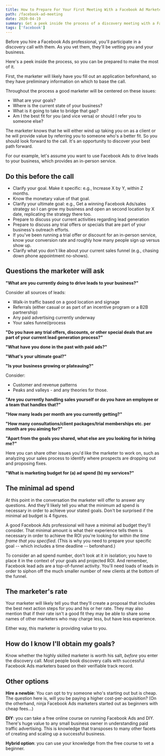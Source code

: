 ```yaml
---
title: How to Prepare For Your First Meeting With a Facebook Ad Marketer
path: /facebook-ad-meeting
date: 2020-04-19
summary: Get a peek inside the process of a discovery meeting with a Facebook Ads professional and learn what to prepare beforehand.
tags: ['facebook']
---
```


Before you hire a Facebook Ads professional, you'll participate in a discovery call with them.  As you vet them, they'll be vetting you and your business.

Here's a peek inside the process, so you can be prepared to make the most of it. 

First, the marketer will likely have you fill out an application beforehand, so they have preliminary information on which to base the call. 

Throughout the process a good marketer will be centered on these issues:
* What are your goals?
* Where is the current state of your business? 
* What is it going to take to bridge that gap?
* Am I the best fit for you (and vice versa) or should I refer you to someone else? 

The marketer knows that he will either wind up taking you on as a client or he will provide value by referring you to someone who's a better fit. So you should look forward to the call. It's an opportunity to discover your best path forward.

For our example, let's assume you want to use Facebook Ads to drive leads to your business, which provides an in-person service.

## Do this before the call

* Clarify your goal. Make it specific: e.g., Increase X by Y, within Z months. 
* Know the monetary value of that goal. 
* Clarify your ultimate goal: e.g., Get a winning Facebook Ads/sales strategy so I can grow my business and open an second location by X date, replicating the strategy there too.
* Prepare to discuss your current activities regarding lead generation
* Prepare to discuss any trial offers or specials that are part of your business's outreach efforts. 
* If you've been running a trial offer or discount for an in-person service, know your conversion rate and roughly how many people sign up versus show up.
* Clarify what you don't like about your current sales funnel (e.g., chasing down phone appointment no-shows).

## Questions the marketer will ask

<strong>"What are you currently doing to drive leads to your business?"</strong>

Consider all sources of leads:
* Walk-in traffic based on a good location and signage
* Referrals (either casual or as part of an incentive program or a B2B partnership) 
* Any paid advertising currently underway 
* Your sales funnel/process

<strong>"Do you have any trial offers, discounts, or other special deals that are part of your current lead generation process?"</strong>

<strong>"What have you done in the past with paid ads?"</strong>

<strong>"What's your ultimate goal?" </strong>

<strong>"Is your business growing or plateauing?"</strong>

Consider:
* Customer and revenue patterns 
* Peaks and valleys - and any theories for those.

<strong>"Are you currently handling sales yourself or do you have an employee or a team that handles that?"</strong>

<strong>"How many leads per month are you currently getting?"</strong>

<strong>"How many consultations/client packages/trial memberships etc. per month are you aiming for?"</strong>

<strong>"Apart from the goals you shared, what else are you looking for in hiring me?"</strong>

Here you can share other issues you'd like the marketer to work on, such as analyzing your sales process to identify where prospects are dropping out and proposing fixes.

<strong>"What is marketing budget for (a) ad spend (b) my services?" </strong>

## The minimal ad spend

At this point in the conversation the marketer will offer to answer any questions. And they'll likely tell you what the minimum ad spend is necessary in order to achieve your stated goals. Don't be surprised if the minimal ad budget is 4 figures.

A good Facebook Ads professional will have a minimal ad budget they'll consider. That minimal amount is what their experience tells them is necessary in order to achieve the ROI you're looking for <em>within the time frame that you specified</em>. (This is why you need to prepare your specific goal -- which includes a time deadline -- beforehand.)

To consider an ad spend number, don't look at it in isolation; you have to place it in the context of your goals and projected ROI. And remember, Facebook lead ads are a top-of-funnel activity. You'll need loads of leads in order to siphon off the much smaller number of new clients at the bottom of the funnel. 

## The marketer's rate

Your marketer will likely tell you that they'll create a proposal that includes the best next action steps for you and his or her rate. They may also mention that if their rate isn't a good fit they may be able to share some names of other marketers who may charge less, but have less experience. 

Either way, this marketer is providing value to you.

## How do I know I'll obtain my goals? 

Know whether the highly skilled marketer is worth his salt, <em>before</em> you enter the discovery call. Most people book discovery calls with successful Facebook Ads marketers based on their verifiable track record. 

## Other options

<strong>Hire a newbie</strong>: You can opt to try someone who's starting out but is cheap. The question here is, will you be paying a higher cost-per-acquisition? (On the otherhand, ninja Facebook Ads marketers started out as beginners with cheap fees...)

<strong>DIY</strong>: you can take a free online course on running Facebook Ads and DIY. There's huge value to any small business owner in understanding paid traffic advertising. This is knowledge that transposes to many other facets of creating and scaling up a successful business. 

<strong>Hybrid option</strong>: you can use your knowledge from the free course to vet a beginner. 



